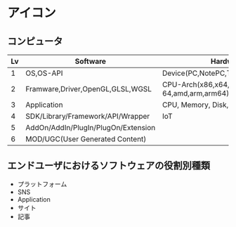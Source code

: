 # アイコン

## コンピュータ

Lv|Software|Hardware
--|--------|--------
1|OS,OS-API|Device(PC,NotePC,Tablet,SmartPhone)
2|Framware,Driver,OpenGL,GLSL,WGSL|CPU-Arch(x86,x64,x86-64,amd,arm,arm64), GPU
3|Application|CPU, Memory, Disk, HID
4|SDK/Library/Framework/API/Wrapper|IoT
5|AddOn/AddIn/PlugIn/PlugOn/Extension|
6|MOD/UGC(User Generated Content)|

## エンドユーザにおけるソフトウェアの役割別種類

* プラットフォーム
* SNS
* Application
* サイト
* 記事


